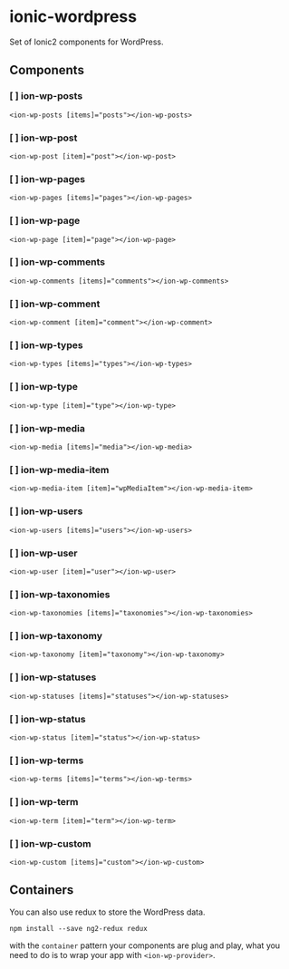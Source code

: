 # ionic-wordpress
Set of Ionic2 components for WordPress.

## Components

### [ ] ion-wp-posts

```
<ion-wp-posts [items]="posts"></ion-wp-posts>
```

### [ ] ion-wp-post

```
<ion-wp-post [item]="post"></ion-wp-post>
```

### [ ] ion-wp-pages

```
<ion-wp-pages [items]="pages"></ion-wp-pages>
```

### [ ] ion-wp-page

```
<ion-wp-page [item]="page"></ion-wp-page>
```

### [ ] ion-wp-comments

```
<ion-wp-comments [items]="comments"></ion-wp-comments>
```

### [ ] ion-wp-comment

```
<ion-wp-comment [item]="comment"></ion-wp-comment>
```

### [ ] ion-wp-types

```
<ion-wp-types [items]="types"></ion-wp-types>
```

### [ ] ion-wp-type

```
<ion-wp-type [item]="type"></ion-wp-type>
```

### [ ] ion-wp-media

```
<ion-wp-media [items]="media"></ion-wp-media>
```

### [ ] ion-wp-media-item

```
<ion-wp-media-item [item]="wpMediaItem"></ion-wp-media-item>
```

### [ ] ion-wp-users

```
<ion-wp-users [items]="users"></ion-wp-users>
```

### [ ] ion-wp-user

```
<ion-wp-user [item]="user"></ion-wp-user>
```

### [ ] ion-wp-taxonomies

```
<ion-wp-taxonomies [items]="taxonomies"></ion-wp-taxonomies>
```

### [ ] ion-wp-taxonomy

```
<ion-wp-taxonomy [item]="taxonomy"></ion-wp-taxonomy>
```

### [ ] ion-wp-statuses

```
<ion-wp-statuses [items]="statuses"></ion-wp-statuses>
```

### [ ] ion-wp-status

```
<ion-wp-status [item]="status"></ion-wp-status>
```

### [ ] ion-wp-terms

```
<ion-wp-terms [items]="terms"></ion-wp-terms>
```

### [ ] ion-wp-term

```
<ion-wp-term [item]="term"></ion-wp-term>
```

### [ ] ion-wp-custom

```
<ion-wp-custom [items]="custom"></ion-wp-custom>
```

## Containers

You can also use redux to store the WordPress data.

```
npm install --save ng2-redux redux
```

with the `container` pattern your components are plug and play, what you need to do is to wrap your app with `<ion-wp-provider>`.
